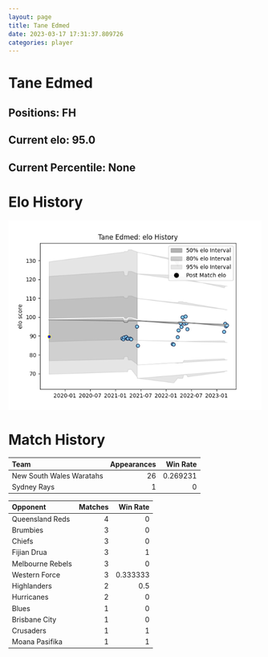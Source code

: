 ```yaml
---  
layout: page  
title: Tane Edmed  
date: 2023-03-17 17:31:37.809726  
categories: player  
---
```

# Tane Edmed

## Positions: FH

## Current elo: 95.0

## Current Percentile: None

# Elo History


![elo history](history_TaneEdmed.png)
# Match History


| Team                     |   Appearances |   Win Rate |
|:-------------------------|--------------:|-----------:|
| New South Wales Waratahs |            26 |   0.269231 |
| Sydney Rays              |             1 |   0        |

| Opponent         |   Matches |   Win Rate |
|:-----------------|----------:|-----------:|
| Queensland Reds  |         4 |   0        |
| Brumbies         |         3 |   0        |
| Chiefs           |         3 |   0        |
| Fijian Drua      |         3 |   1        |
| Melbourne Rebels |         3 |   0        |
| Western Force    |         3 |   0.333333 |
| Highlanders      |         2 |   0.5      |
| Hurricanes       |         2 |   0        |
| Blues            |         1 |   0        |
| Brisbane City    |         1 |   0        |
| Crusaders        |         1 |   1        |
| Moana Pasifika   |         1 |   1        |